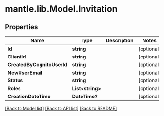 # mantle.lib.Model.Invitation
## Properties

Name | Type | Description | Notes
------------ | ------------- | ------------- | -------------
**Id** | **string** |  | [optional] 
**ClientId** | **string** |  | [optional] 
**CreatedByCognitoUserId** | **string** |  | [optional] 
**NewUserEmail** | **string** |  | [optional] 
**Status** | **string** |  | [optional] 
**Roles** | **List&lt;string&gt;** |  | [optional] 
**CreationDateTime** | **DateTime?** |  | [optional] 

[[Back to Model list]](../README.md#documentation-for-models) [[Back to API list]](../README.md#documentation-for-api-endpoints) [[Back to README]](../README.md)

